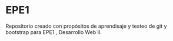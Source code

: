 # EPE1

Repositorio creado con propósitos de aprendisaje y testeo de git y bootstrap para EPE1 , Desarrollo Web II.
